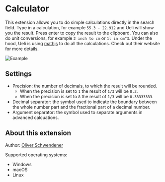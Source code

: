 # Calculator

This extension allows you to do simple calculations directly in the search field. Type in a calculation, for example `55.3 - 22.912` and Ueli will show you the result. Press enter to copy the result to the clipboard. You can also do unit conversions, for example `2 inch to cm` or `1l in cm^3`. Under the hood, Ueli is using [mathjs](https://mathjs.org/) to do all the calculations. Check out their website for more details.

![Example](example.png)

## Settings

- Precision: the number of decimals, to which the result will be rounded.
    - When the precision is set to `1` the result of `1/3` will be `0.3`.
    - When the precision is set to `8` the result of `1/3` will be `0.33333333`.
- Decimal separator: the symbol used to indicate the boundary between the whole number part and the fractional part of a decimal number.
- Argument separator: the symbol used to separate arguments in advanced calcuations.

## About this extension

Author: [Oliver Schwendener](https://github.com/oliverschwendener)

Supported operating systems:

- Windows
- macOS
- Linux
